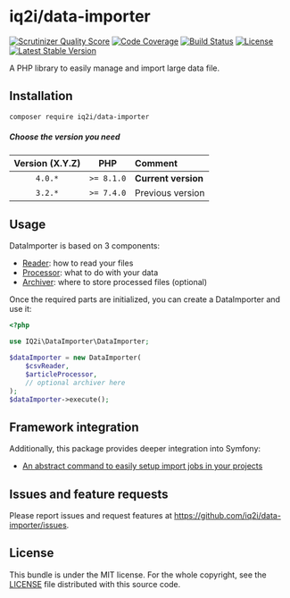 # iq2i/data-importer

[![Scrutinizer Quality Score](https://img.shields.io/scrutinizer/quality/g/iq2i/data-importer/4.x?style=flat-square)](https://scrutinizer-ci.com/g/iq2i/data-importer/)
[![Code Coverage](https://img.shields.io/scrutinizer/coverage/g/iq2i/data-importer/4.x?style=flat-square)](https://scrutinizer-ci.com/g/iq2i/data-importer/)
[![Build Status](https://img.shields.io/github/actions/workflow/status/iq2i/data-importer/continuous-integration.yml?style=flat-square)](https://github.com/IQ2i/data-importer/actions)
[![License](https://img.shields.io/github/license/iq2i/data-importer?style=flat-square)](https://github.com/IQ2i/data-importer/blob/4.x/LICENSE)
[![Latest Stable Version](https://img.shields.io/packagist/v/iq2i/data-importer?style=flat-square)](https://packagist.org/packages/iq2i/data-importer)

A PHP library to easily manage and import large data file.

## Installation

```bash
composer require iq2i/data-importer
```

##### Choose the version you need

| Version (X.Y.Z) |    PHP     | Comment             |
|:---------------:|:----------:|:--------------------|
|     `4.0.*`     | `>= 8.1.0` | **Current version** |
|     `3.2.*`     | `>= 7.4.0` | Previous version    |

## Usage

DataImporter is based on 3 components:

* [Reader](/docs/reader.md): how to read your files
* [Processor](/docs/processor.md): what to do with your data
* [Archiver](/docs/archiver.md): where to store processed files (optional)

Once the required parts are initialized, you can create a DataImporter and use
it:

```php
<?php

use IQ2i\DataImporter\DataImporter;

$dataImporter = new DataImporter(
    $csvReader,
    $articleProcessor,
    // optional archiver here
);
$dataImporter->execute();
```

## Framework integration

Additionally, this package provides deeper integration into Symfony:

* [An abstract command to easily setup import jobs in your projects](/docs/command.md)

## Issues and feature requests

Please report issues and request features
at https://github.com/iq2i/data-importer/issues.

## License

This bundle is under the MIT license. For the whole copyright, see
the [LICENSE](LICENSE) file distributed with this source code.
